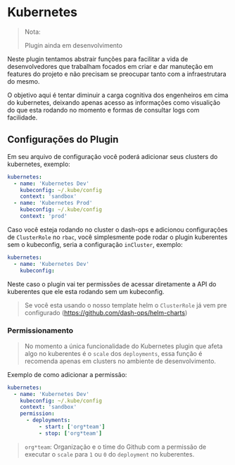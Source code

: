 # Kubernetes

> Nota:
>
> Plugin ainda em desenvolvimento

Neste plugin tentamos abstrair funções para facilitar a vida de desenvolvedores que trabalham focados em criar e dar manuteção em features do projeto e não precisam se preocupar tanto com a infraestrutara do mesmo.

O objetivo aqui é tentar diminuir a carga cognitiva dos engenheiros em cima do kubernetes, deixando apenas acesso as informações como visualição do que esta rodando no momento e formas de consultar logs com facilidade.

## Configurações do Plugin

Em seu arquivo de configuração você poderá adicionar seus clusters do kubernetes, exemplo:

```yaml
kubernetes:
  - name: 'Kubernetes Dev'
    kubeconfig: ~/.kube/config
    context: 'sandbox'
  - name: 'Kubernetes Prod'
    kubeconfig: ~/.kube/config
    context: 'prod'
```

Caso você esteja rodando no cluster o dash-ops e adicionou configurações de `ClusterRole` no `rbac`, você simplesmente pode rodar o plugin kuberentes sem o kubeconfig, seria a configuração `inCluster`, exemplo:

```yaml
kubernetes:
  - name: 'Kubernetes Dev'
    kubeconfig:
```

Neste caso o plugin vai ter permissões de acessar diretamente a API do kuberentes que ele esta rodando sem um kubeconfig.

> Se você esta usando o nosso template helm o `ClusterRole` já vem pre configurado (https://github.com/dash-ops/helm-charts)

### Permissionamento

> No momento a única funcionalidade do Kubernetes plugin que afeta algo no kuberentes é o `scale` dos `deployments`, essa função é recomenda apenas em clusters no ambiente de desenvolvimento.

Exemplo de como adicionar a permissão:

```yaml
kubernetes:
  - name: 'Kubernetes Dev'
    kubeconfig: ~/.kube/config
    context: 'sandbox'
    permission:
      - deployments:
          - start: ['org*team']
          - stop: ['org*team']
```

> `org*team`: Organização e o time do Github com a permissão de executar o `scale` para `1` ou `0` do `deployment` no kuberentes.
